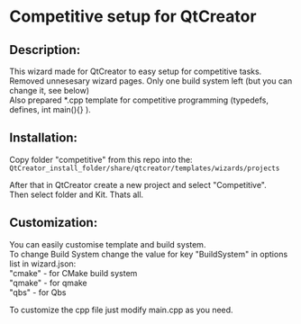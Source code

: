 Competitive setup for QtCreator
==============================

Description:
------------
This wizard made for QtCreator to easy setup for competitive tasks.  
Removed unnesesary wizard pages. Only one build system left (but you can change it, see below)  
Also prepared \*.cpp template for competitive programming (typedefs, defines, int main(){} ).

Installation:
-------------
Copy folder "competitive" from this repo into the:  
```QtCreator_install_folder/share/qtcreator/templates/wizards/projects```

After that in QtCreator create a new project and select "Competitive".  
Then select folder and Kit. Thats all.


Customization:
--------------
You can easily customise template and build system.  
To change Build System change the value for key "BuildSystem" in options list in wizard.json:  
"cmake" - for CMake build system  
"qmake" - for qmake  
"qbs" - for Qbs  

To customize the cpp file just modify main.cpp as you need.
